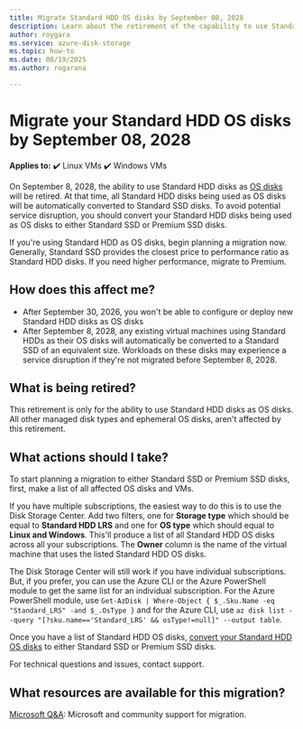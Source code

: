 ```yaml
---
title: Migrate Standard HDD OS disks by September 08, 2028
description: Learn about the retirement of the capability to use Standard HDD as OS disks for Azure Virtual Machines.
author: roygara
ms.service: azure-disk-storage
ms.topic: how-to
ms.date: 08/19/2025
ms.author: rogarana

---
```


# Migrate your Standard HDD OS disks by September 08, 2028

**Applies to:** :heavy_check_mark: Linux VMs :heavy_check_mark: Windows VMs

On September 8, 2028, the ability to use Standard HDD disks as [OS disks](managed-disks-overview.md#os-disk) will be retired. At that time, all Standard HDD disks being used as OS disks will be automatically converted to Standard SSD disks. To avoid potential service disruption, you should convert your Standard HDD disks being used as OS disks to either Standard SSD or Premium SSD disks.

If you're using Standard HDD as OS disks, begin planning a migration now. Generally, Standard SSD provides the closest price to performance ratio as Standard HDD disks. If you need higher performance, migrate to Premium.

## How does this affect me?

- After September 30, 2026, you won't be able to configure or deploy new Standard HDD disks as OS disks
- After September 8, 2028, any existing virtual machines using Standard HDDs as their OS disks will automatically be converted to a Standard SSD of an equivalent size. Workloads on these disks may experience a service disruption if they're not migrated before September 8, 2028.

## What is being retired?

This retirement is only for the ability to use Standard HDD disks as OS disks. All other managed disk types and ephemeral OS disks, aren't affected by this retirement.

## What actions should I take?

To start planning a migration to either Standard SSD or Premium SSD disks, first, make a list of all affected OS disks and VMs.

If you have multiple subscriptions, the easiest way to do this is to use the Disk Storage Center. Add two filters, one for **Storage type** which should be equal to **Standard HDD LRS** and one for **OS type** which should equal to **Linux and Windows**. This'll produce a list of all Standard HDD OS disks across all your subscriptions. The **Owner** column is the name of the virtual machine that uses the listed Standard HDD OS disks.

The Disk Storage Center will still work if you have individual subscriptions. But, if you prefer, you can use the Azure CLI or the Azure PowerShell module to get the same list for an individual subscription. For the Azure PowerShell module, use `Get-AzDisk | Where-Object { $_.Sku.Name -eq "Standard_LRS" -and $_.OsType }` and for the Azure CLI, use `az disk list --query "[?sku.name=='Standard_LRS' && osType!=null]" --output table`.

Once you have a list of Standard HDD OS disks, [convert your Standard HDD OS disks](disks-convert-types.md#change-the-type-of-an-individual-managed-disk) to either Standard SSD or Premium SSD disks.

For technical questions and issues, contact support.


## What resources are available for this migration?

[Microsoft Q&A](/answers/topics/azure-virtual-machines-migration.html): Microsoft and community support for migration.